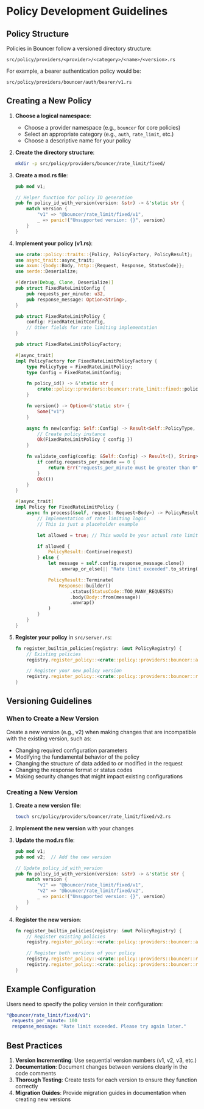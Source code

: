 # Policy Development Guidelines

## Policy Structure

Policies in Bouncer follow a versioned directory structure:

```
src/policy/providers/<provider>/<category>/<name>/<version>.rs
```

For example, a bearer authentication policy would be:

```
src/policy/providers/bouncer/auth/bearer/v1.rs
```

## Creating a New Policy

1. **Choose a logical namespace**:

   - Choose a provider namespace (e.g., `bouncer` for core policies)
   - Select an appropriate category (e.g., `auth`, `rate_limit`, etc.)
   - Choose a descriptive name for your policy

2. **Create the directory structure**:

   ```bash
   mkdir -p src/policy/providers/bouncer/rate_limit/fixed/
   ```

3. **Create a mod.rs file**:

   ```rust
   pub mod v1;

   // Helper function for policy ID generation
   pub fn policy_id_with_version(version: &str) -> &'static str {
       match version {
           "v1" => "@bouncer/rate_limit/fixed/v1",
           _ => panic!("Unsupported version: {}", version)
       }
   }
   ```

4. **Implement your policy (v1.rs)**:

   ```rust
   use crate::policy::traits::{Policy, PolicyFactory, PolicyResult};
   use async_trait::async_trait;
   use axum::{body::Body, http::{Request, Response, StatusCode}};
   use serde::Deserialize;

   #[derive(Debug, Clone, Deserialize)]
   pub struct FixedRateLimitConfig {
       pub requests_per_minute: u32,
       pub response_message: Option<String>,
   }

   pub struct FixedRateLimitPolicy {
       config: FixedRateLimitConfig,
       // Other fields for rate limiting implementation
   }

   pub struct FixedRateLimitPolicyFactory;

   #[async_trait]
   impl PolicyFactory for FixedRateLimitPolicyFactory {
       type PolicyType = FixedRateLimitPolicy;
       type Config = FixedRateLimitConfig;

       fn policy_id() -> &'static str {
           crate::policy::providers::bouncer::rate_limit::fixed::policy_id_with_version("v1")
       }

       fn version() -> Option<&'static str> {
           Some("v1")
       }

       async fn new(config: Self::Config) -> Result<Self::PolicyType, String> {
           // Create policy instance
           Ok(FixedRateLimitPolicy { config })
       }

       fn validate_config(config: &Self::Config) -> Result<(), String> {
           if config.requests_per_minute == 0 {
               return Err("requests_per_minute must be greater than 0".to_string());
           }
           Ok(())
       }
   }

   #[async_trait]
   impl Policy for FixedRateLimitPolicy {
       async fn process(&self, request: Request<Body>) -> PolicyResult {
           // Implementation of rate limiting logic
           // This is just a placeholder example

           let allowed = true; // This would be your actual rate limiting logic

           if allowed {
               PolicyResult::Continue(request)
           } else {
               let message = self.config.response_message.clone()
                   .unwrap_or_else(|| "Rate limit exceeded".to_string());

               PolicyResult::Terminate(
                   Response::builder()
                       .status(StatusCode::TOO_MANY_REQUESTS)
                       .body(Body::from(message))
                       .unwrap()
               )
           }
       }
   }
   ```

5. **Register your policy** in `src/server.rs`:

   ```rust
   fn register_builtin_policies(registry: &mut PolicyRegistry) {
       // Existing policies
       registry.register_policy::<crate::policy::providers::bouncer::auth::bearer::v1::BearerAuthPolicyFactory>();

       // Register your new policy version
       registry.register_policy::<crate::policy::providers::bouncer::rate_limit::fixed::v1::FixedRateLimitPolicyFactory>();
   }
   ```

## Versioning Guidelines

### When to Create a New Version

Create a new version (e.g., v2) when making changes that are incompatible with the existing version, such as:

- Changing required configuration parameters
- Modifying the fundamental behavior of the policy
- Changing the structure of data added to or modified in the request
- Changing the response format or status codes
- Making security changes that might impact existing configurations

### Creating a New Version

1. **Create a new version file**:

   ```bash
   touch src/policy/providers/bouncer/rate_limit/fixed/v2.rs
   ```

2. **Implement the new version** with your changes

3. **Update the mod.rs file**:

   ```rust
   pub mod v1;
   pub mod v2;  // Add the new version

   // Update policy_id_with_version
   pub fn policy_id_with_version(version: &str) -> &'static str {
       match version {
           "v1" => "@bouncer/rate_limit/fixed/v1",
           "v2" => "@bouncer/rate_limit/fixed/v2",
           _ => panic!("Unsupported version: {}", version)
       }
   }
   ```

4. **Register the new version**:

   ```rust
   fn register_builtin_policies(registry: &mut PolicyRegistry) {
       // Register existing policies
       registry.register_policy::<crate::policy::providers::bouncer::auth::bearer::v1::BearerAuthPolicyFactory>();

       // Register both versions of your policy
       registry.register_policy::<crate::policy::providers::bouncer::rate_limit::fixed::v1::FixedRateLimitPolicyFactory>();
       registry.register_policy::<crate::policy::providers::bouncer::rate_limit::fixed::v2::FixedRateLimitPolicyFactory>();
   }
   ```

## Example Configuration

Users need to specify the policy version in their configuration:

```yaml
"@bouncer/rate_limit/fixed/v1":
  requests_per_minute: 100
  response_message: "Rate limit exceeded. Please try again later."
```

## Best Practices

1. **Version Incrementing**: Use sequential version numbers (v1, v2, v3, etc.)
2. **Documentation**: Document changes between versions clearly in the code comments
3. **Thorough Testing**: Create tests for each version to ensure they function correctly
4. **Migration Guides**: Provide migration guides in documentation when creating new versions
